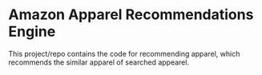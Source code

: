 # Amazon Apparel Recommendations Engine
This project/repo contains the code for recommending apparel, which recommends the similar apparel of searched appearel.
